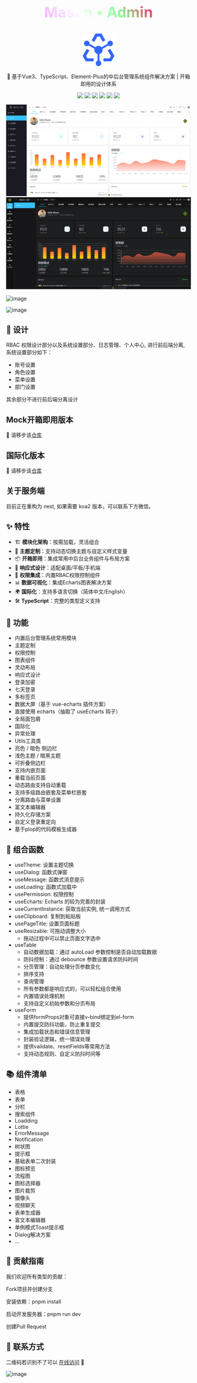 <h2 align="center" style="font-size: 40px; font-weight: bold; background: linear-gradient(45deg, #ff1c68, #f3a8ff, #ffffff, #89ff94, #ff1c68, #f3a8ff); -webkit-background-clip: text; -webkit-text-fill-color: transparent;">Mason • Admin</h2>

<div align="center">
  <a href="https://github.com/ZRMYDYCG/Mason">
    <img src="/public/favicon.svg" alt="Mason Admin" width="90" class="logo" />
  </a>
</div>

<p align="center">🚀 基于Vue3、TypeScript、Element-Plus的中后台管理系统组件解决方案 | 开箱即用的设计体系</p>

<p align="center">
  <img src="https://img.shields.io/badge/Vue.js-3.4.21-green.svg?style=flat-square&logo=vue.js" />
  <img src="https://img.shields.io/badge/TypeScript-5.4.5-3178C6.svg?style=flat-square&logo=typescript" />
  <img src="https://img.shields.io/badge/Sass-1.75.0-CC6699.svg?style=flat-square&logo=sass" />
  <img src="https://img.shields.io/badge/Tailwind_CSS-4.0.15-06B6D4.svg?style=flat-square&logo=tailwind-css" />
  <img src="https://img.shields.io/badge/Vite-6.2.3-646CFF.svg?style=flat-square&logo=vite&logoColor=white" />
  <img src="https://img.shields.io/badge/Vitest-3.0.9-FCC72B.svg?style=flat-square&logo=vitest" />
</p>

<img src="/public/bg.png" alt="bg" />

<img src="/public/bg-dark.png" alt="bg-dark" />

![image](https://github.com/user-attachments/assets/374ad5e0-fac2-445e-834d-07c123b920a3)

![image](https://github.com/user-attachments/assets/28b21c76-9e03-41a1-9cca-bdff668b41fe)

## 🎇 设计

RBAC 权限设计部分以及系统设置部分、日志管理、个人中心, 进行前后端分离, 系统设置部分如下：

- 账号设置
- 角色设置
- 菜单设置
- 部门设置

其余部分不进行前后端分离设计

## Mock开箱即用版本

🚀 请移步该[仓库](https://github.com/ZRMYDYCG/Mason-Mock)

## 国际化版本

🚀 请移步该[仓库]()

## 关于服务端

目前正在重构为 nest, 如果需要 koa2 版本，可以联系下方微信。

## ✨ 特性

- 🏗 **模块化架构**：按需加载，灵活组合
- 🎨 **主题定制**：支持动态切换主题与自定义样式变量
- 📦 **开箱即用**：集成常用中后台业务组件与布局方案
- 📱 **响应式设计**：适配桌面/平板/手机端
- 🔐 **权限集成**：内置RBAC权限控制组件
- 📊 **数据可视化**：集成Echarts图表解决方案
- 🌍 **国际化**：支持多语言切换（简体中文/English）
- 🛠 **TypeScript**：完整的类型定义支持

## 🦄 功能

- 内置后台管理系统常用模块
- 主题定制
- 权限控制
- 图表组件
- 灵动布局
- 响应式设计
- 登录加密
- 七天登录
- 多标签页
- 数据大屏（基于 vue-echarts 插件方案）
- 直接使用 echarts（抽取了 useEcharts 钩子）
- 全局面包屑
- 国际化
- 异常处理
- Utils工具类
- 亮色 / 暗色 侧边栏
- 浅色主题 / 暗黑主题
- 可折叠侧边栏
- 支持内嵌页面
- 重载当前页面
- 动态路由支持自动重载
- 支持多级路由嵌套及菜单栏嵌套
- 分离路由与菜单设置
- 富文本编辑器
- 持久化存储方案
- 自定义登录重定向
- 基于plop的代码模板生成器

## 🌿 组合函数

- useTheme: 设置主题切换
- useDialog: 函数式弹窗
- useMessage: 函数式消息提示
- useLoading: 函数式加载中
- usePermission: 权限控制
- useEcharts: Echarts 的较为完善的封装
- useCurrentInstance: 获取当前实例, 统一调用方式
- useClipboard: 复制到粘贴板
- usePageTitle: 设置页面标题
- useResizable: 可拖动调整大小
  - 拖动过程中可以禁止页面文字选中 
- useTable
  - 自动数据加载：通过 autoLoad 参数控制是否自动加载数据
  - 防抖控制：通过 debounce 参数设置请求防抖时间
  - 分页管理：自动处理分页参数变化
  - 排序支持
  - 查询管理
  - 所有参数都是响应式的，可以轻松组合使用
  - 内置错误处理机制
  - 支持自定义初始参数和分页布局
- useForm
  - 提供formProps对象可直接v-bind绑定到el-form
  - 内置提交防抖功能，防止重复提交
  - 集成加载状态和错误信息管理
  - 封装验证逻辑，统一错误处理
  - 提供validate、resetFields等常用方法
  - 支持动态规则、自定义防抖时间等

## 📚 组件清单

- 表格
- 表单
- 分栏
- 搜索组件
- Loadding
- Lottie
- ErrorMessage
- Notification
- 树状图
- 提示框
- 基础表单二次封装
- 图标预览
- 流程图
- 图标选择器
- 图片裁剪
- 摄像头
- 视频聊天
- 表单生成器
- 富文本编辑器
- 单例模式Toast提示框
- Dialog解决方案
- ...

## 🤝 贡献指南

我们欢迎所有类型的贡献：

Fork项目并创建分支

安装依赖：pnpm install

启动开发服务器：pnpm run dev

创建Pull Request

## 🌿 联系方式

二维码若识别不了可以 [在线访问](https://weixin-profile.mason-coder.online) 🚀

![image](https://github.com/user-attachments/assets/67f8cfeb-953c-4e1e-ae5a-8a2d7906bffb)


